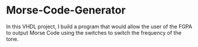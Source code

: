# Morse-Code-Generator
In this VHDL project, I build a program that would allow the user of the FGPA to output Morse Code using the switches to switch the frequency of the tone.

